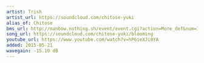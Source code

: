 ```yaml
---
artist: Trish
artist_url: https://soundcloud.com/chitose-yuki
alias_of: Chitose
bms_url: http://manbow.nothing.sh/event/event.cgi?action=More_def&num=19&event=91
song_url: https://soundcloud.com/chitose-yuki/blooming
youtube_url: https://www.youtube.com/watch?v=hP6ieXJi8YA
added: 2015-05-21
wavegain: -15.10 dB
---
```

